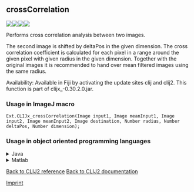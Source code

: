 ## crossCorrelation
<img src="images/mini_empty_logo.png"/><img src="images/mini_empty_logo.png"/><img src="images/mini_clijx_logo.png"/><img src="images/mini_empty_logo.png"/>

Performs cross correlation analysis between two images. 

The second image is shifted by deltaPos in the given dimension. The cross correlation coefficient is calculated for each pixel in a range around the given pixel with given radius in the given dimension. Together with the original images it is recommended to hand over mean filtered images using the same radius.  

Availability: Available in Fiji by activating the update sites clij and clij2.
This function is part of clijx_-0.30.2.0.jar.

### Usage in ImageJ macro
```
Ext.CLIJx_crossCorrelation(Image input1, Image meanInput1, Image input2, Image meanInput2, Image destination, Number radius, Number deltaPos, Number dimension);
```


### Usage in object oriented programming languages



<details>

<summary>
Java
</summary>
<pre class="highlight">// init CLIJ and GPU
import net.haesleinhuepf.clijx.CLIJx;
import net.haesleinhuepf.clij.clearcl.ClearCLBuffer;
CLIJx clijx = CLIJx.getInstance();

// get input parameters
ClearCLBuffer input1 = clijx.push(input1ImagePlus);
ClearCLBuffer meanInput1 = clijx.push(meanInput1ImagePlus);
ClearCLBuffer input2 = clijx.push(input2ImagePlus);
ClearCLBuffer meanInput2 = clijx.push(meanInput2ImagePlus);
destination = clijx.create(input1);
int radius = 10;
int deltaPos = 20;
int dimension = 30;
</pre>

<pre class="highlight">
// Execute operation on GPU
clijx.crossCorrelation(input1, meanInput1, input2, meanInput2, destination, radius, deltaPos, dimension);
</pre>

<pre class="highlight">
// show result
destinationImagePlus = clijx.pull(destination);
destinationImagePlus.show();

// cleanup memory on GPU
clijx.release(input1);
clijx.release(meanInput1);
clijx.release(input2);
clijx.release(meanInput2);
clijx.release(destination);
</pre>

</details>



<details>

<summary>
Matlab
</summary>
<pre class="highlight">% init CLIJ and GPU
clijx = init_clatlabx();

% get input parameters
input1 = clijx.pushMat(input1_matrix);
meanInput1 = clijx.pushMat(meanInput1_matrix);
input2 = clijx.pushMat(input2_matrix);
meanInput2 = clijx.pushMat(meanInput2_matrix);
destination = clijx.create(input1);
radius = 10;
deltaPos = 20;
dimension = 30;
</pre>

<pre class="highlight">
% Execute operation on GPU
clijx.crossCorrelation(input1, meanInput1, input2, meanInput2, destination, radius, deltaPos, dimension);
</pre>

<pre class="highlight">
% show result
destination = clijx.pullMat(destination)

% cleanup memory on GPU
clijx.release(input1);
clijx.release(meanInput1);
clijx.release(input2);
clijx.release(meanInput2);
clijx.release(destination);
</pre>

</details>



[Back to CLIJ2 reference](https://clij.github.io/clij2-docs/reference)
[Back to CLIJ2 documentation](https://clij.github.io/clij2-docs)

[Imprint](https://clij.github.io/imprint)
